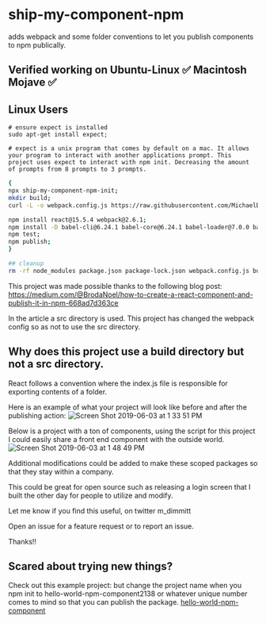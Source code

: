 # ship-my-component-npm
adds webpack and some folder conventions to let you publish components to npm publically.

## Verified working on Ubuntu-Linux ✅ Macintosh Mojave ✅

## Linux Users
```
# ensure expect is installed
sudo apt-get install expect;

# expect is a unix program that comes by default on a mac. It allows your program to interact with another applications prompt. This project uses expect to interact with npm init. Decreasing the amount of prompts from 8 prompts to 3 prompts.
```

```bash
{
npx ship-my-component-npm-init;
mkdir build;
curl -L -o webpack.config.js https://raw.githubusercontent.com/MichaelDimmitt/ship-my-component-npm/master/webpack.config.js;

npm install react@15.5.4 webpack@2.6.1;
npm install -D babel-cli@6.24.1 babel-core@6.24.1 babel-loader@7.0.0 babel-plugin-transform-object-rest-spread@6.23.0 babel-plugin-transform-react-jsx@6.24.1 babel-preset-env@1.5.1;
npm test;
npm publish;
}

## cleanup
rm -rf node_modules package.json package-lock.json webpack.config.js build  
```
This project was made possible thanks to the following blog post:
https://medium.com/@BrodaNoel/how-to-create-a-react-component-and-publish-it-in-npm-668ad7d363ce

In the article a src directory is used. This project has changed the webpack config so as not to use the src directory.

## Why does this project use a build directory but not a src directory.
React follows a convention where the index.js file is responsible for exporting contents of a folder. 

Here is an example of what your project will look like before and after the publishing action:
![Screen Shot 2019-06-03 at 1 33 51 PM](https://user-images.githubusercontent.com/11463275/58821998-6b516b80-8604-11e9-891e-6c7507580c01.png)


Below is a project with a ton of components, using the script for this project I could easily share a front end component with the outside world.
![Screen Shot 2019-06-03 at 1 48 49 PM](https://user-images.githubusercontent.com/11463275/58822844-67264d80-8606-11e9-88d4-5e695b45d246.png)

Additional modifications could be added to make these scoped packages so that they stay within a company.

This could be great for open source such as releasing a login screen that I built the other day for people to utilize and modify.

Let me know if you find this useful, on twitter m_dimmitt

Open an issue for a feature request or to report an issue.

Thanks!!

## Scared about trying new things?
Check out this example project: but change the project name when you npm init to hello-world-npm-component2138 or whatever unique number comes to mind so that you can publish the package.  [hello-world-npm-component](https://github.com/MichaelDimmitt/hello-world-npm-component)
